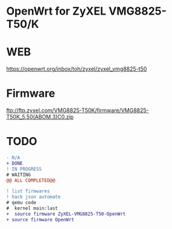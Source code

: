 # OpenWrt for ZyXEL VMG8825-T50/K
  
# WEB 
https://openwrt.org/inbox/toh/zyxel/zyxel_vmg8825-t50

# Firmware
ftp://ftp.zyxel.com/VMG8825-T50K/firmware/VMG8825-T50K_5.50(ABOM.3)C0.zip


# TODO

```diff
- N/A
+ DONE
! IN PROGRESS
# WAITING
@@ ALL COMPLETED@@
```

```diff
! list firmwares
! hack json automate
# qemu code
#  kernel main:last
+  source firmware ZyXEL-VMG8825-T50-OpenWrt
+ source firmware OpenWrt
```
